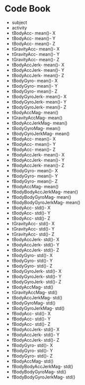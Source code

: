 # Code Book


- subject
- activity
- tBodyAcc- mean()- X
- tBodyAcc- mean()- Y
- tBodyAcc- mean()- Z
- tGravityAcc- mean()- X
- tGravityAcc- mean()- Y
- tGravityAcc- mean()- Z
- tBodyAccJerk- mean()- X
- tBodyAccJerk- mean()- Y
- tBodyAccJerk- mean()- Z
- tBodyGyro- mean()- X
- tBodyGyro- mean()- Y
- tBodyGyro- mean()- Z
- tBodyGyroJerk- mean()- X
- tBodyGyroJerk- mean()- Y
- tBodyGyroJerk- mean()- Z
- tBodyAccMag- mean()
- tGravityAccMag- mean()
- tBodyAccJerkMag- mean()
- tBodyGyroMag- mean()
- tBodyGyroJerkMag- mean()
- fBodyAcc- mean()- X
- fBodyAcc- mean()- Y
- fBodyAcc- mean()- Z
- fBodyAccJerk- mean()- X
- fBodyAccJerk- mean()- Y
- fBodyAccJerk- mean()- Z
- fBodyGyro- mean()- X
- fBodyGyro- mean()- Y
- fBodyGyro- mean()- Z
- fBodyAccMag- mean()
- fBodyBodyAccJerkMag- mean()
- fBodyBodyGyroMag- mean()
- fBodyBodyGyroJerkMag- mean()
- tBodyAcc- std()- X
- tBodyAcc- std()- Y
- tBodyAcc- std()- Z
- tGravityAcc- std()- X
- tGravityAcc- std()- Y
- tGravityAcc- std()- Z
- tBodyAccJerk- std()- X
- tBodyAccJerk- std()- Y
- tBodyAccJerk- std()- Z
- tBodyGyro- std()- X
- tBodyGyro- std()- Y
- tBodyGyro- std()- Z
- tBodyGyroJerk- std()- X
- tBodyGyroJerk- std()- Y
- tBodyGyroJerk- std()- Z
- tBodyAccMag- std()
- tGravityAccMag- std()
- tBodyAccJerkMag- std()
- tBodyGyroMag- std()
- tBodyGyroJerkMag- std()
- fBodyAcc- std()- X
- fBodyAcc- std()- Y
- fBodyAcc- std()- Z
- fBodyAccJerk- std()- X
- fBodyAccJerk- std()- Y
- fBodyAccJerk- std()- Z
- fBodyGyro- std()- X
- fBodyGyro- std()- Y
- fBodyGyro- std()- Z
- fBodyAccMag- std()
- fBodyBodyAccJerkMag- std()
- fBodyBodyGyroMag- std()
- fBodyBodyGyroJerkMag- std()
 

